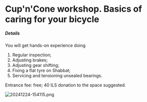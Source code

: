 # Cup\'n\'Cone workshop. Basics of caring for your bicycle

##### Details

You will get hands-on experience doing

1.  Regular inspection;
2.  Adjusting brakes;
3.  Adjusting gear shifting;
4.  Fixing a flat tyre on Shabbat;
5.  Servicing and tensioning unsealed bearings.

Entrance fee: free; 40 ILS donation to the space suggested.

![20241224-154115.png](/tamiwiki/projects/projects/pasted/20241224-154115.png)
